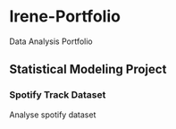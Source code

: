 # Irene-Portfolio
Data Analysis Portfolio

## Statistical Modeling Project 
### Spotify Track Dataset
Analyse spotify dataset
